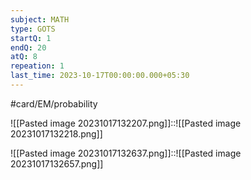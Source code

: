 ```yaml
---
subject: MATH
type: GOTS
startQ: 1
endQ: 20
atQ: 8
repeation: 1
last_time: 2023-10-17T00:00:00.000+05:30
---
```

#card/EM/probability 

![[Pasted image 20231017132207.png]]::![[Pasted image 20231017132218.png]] <!--SR:!2023-10-27,4,270-->


![[Pasted image 20231017132637.png]]::![[Pasted image 20231017132657.png]] <!--SR:!2023-11-15,17,290-->